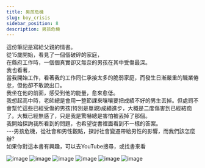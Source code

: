 ```yaml
---
title: 男孩危機
slug: boy_crisis
sidebar_position: 8
description: 男孩危機
---
```


這份筆記是寫給父親的情書。  
從15歲開始，看見了一個個破碎的家庭，  
在縣府工作時，一個個真實卻又無奈的男孩在其中受傷最深。  
我也看著，  
當我開始工作，看著我的工作同仁承接太多的脆弱家庭，而發生日漸嚴重的職業倦怠，但他卻不敢說出口。  
我坐在他的前面，感受到他的能量，愈來愈低。  
我想起高中時，老師總是會用一整節課來嚷嚷要把成績不好的男生丟掉。但處罰不會幫忙這些已經受傷的男孩(特別是單親)成績進步，大概是二度傷害到已經結痂了。大概已經無感了，只是我是驚嚇總是害怕被丟掉了那個。  
我開始探詢我所看到的問題，也希望從書裡面看到不一樣的答案。  
---男孩危機，從社會和男性觀點，探討社會變遷帶給男性的影響，而我們該怎麼辦?  
如果你對這本書有興趣，可以去YouTube搜尋，或找書來看  

![image](https://e.brid.pw/i/2024/04/04/ixdcig.webp)
![image](https://e.brid.pw/i/2024/04/04/ixe03j.webp)
![image](https://e.brid.pw/i/2024/04/04/ixfdh1.webp)
![image](https://e.brid.pw/i/2024/04/04/ixg153.webp)
![image](https://e.brid.pw/i/2024/04/04/ixpmdp.webp)
![image](https://e.brid.pw/i/2024/04/04/ixq9xd.webp)
